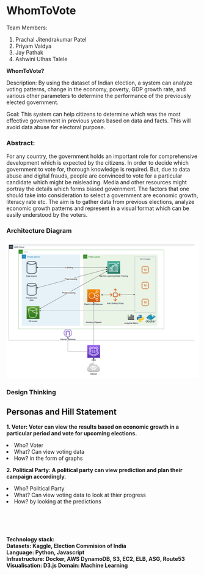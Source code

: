 # WhomToVote

Team Members:
1. Prachal Jitendrakumar Patel
2. Priyam Vaidya
3. Jay Pathak
4. Ashwini Ulhas Talele

**WhomToVote?**

Description: By using the dataset of Indian election, a system can analyze voting patterns, change in the economy, poverty, GDP growth rate, and various other parameters to determine the performance of the previously elected government.

Goal: This system can help citizens to determine which was the most effective government in previous years based on data and facts. This will avoid data abuse for electoral purpose.

<h3>Abstract: </h3>
For any country, the government holds an important role for comprehensive development which is expected by the citizens. In order to decide which government to vote for, thorough knowledge is required. But, due to data abuse and digital frauds, people are convinced to vote for a particular candidate which might be misleading. Media and other resources might portray the details which forms biased government. The factors that one should take into consideration to select a government are economic growth, literacy rate etc. The aim is to gather data from previous elections, analyze economic growth patterns and represent in a visual format which can be easily understood by the voters. 


<h3>Architecture Diagram</h3>

![Architecture diagram](Architecture.png)


<h3>Design Thinking</h3>

<h2>Personas and Hill Statement</h2>

<b>1. Voter: Voter can view the results based on economic growth in a particular period and vote for upcoming elections.</b>
  
 <li> Who? Voter</li>
  <li>What? Can view voting data  </li>
  <li>How? in the form of graphs</li>
  
<b>2. Political Party: A political party can view prediction and plan their campaign accordingly.</b>
  
  <li>Who? Political Party</li>
  <li>What? Can view voting data to look at thier progress</li>
  <li>How? by looking at the predictions</li>
  
<br>
<br>
<br>
<br>
  
**Technology stack: 
<br>Datasets: Kaggle, Election Commision of India
<br>Language: Python, Javascript
<br>Infrastructure: Docker, AWS DynamoDB, S3, EC2, ELB, ASG, Route53
<br>Visualisation: D3.js
Domain: Machine Learning**


